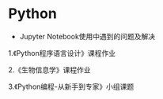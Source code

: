 # Python

* Jupyter Notebook使用中遇到的问题及解决

1.《Python程序语言设计》课程作业

2.《生物信息学》课程作业

3.《Python编程-从新手到专家》小组课题
